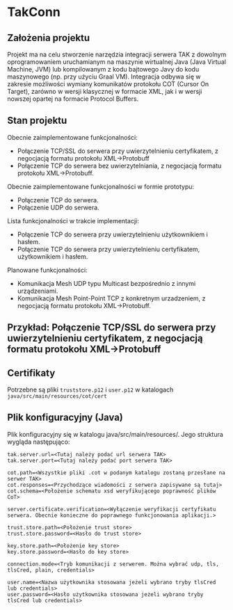 # TakConn
## Założenia projektu

Projekt ma na celu stworzenie narzędzia integracji serwera TAK z dowolnym oprogramowaniem uruchamianym na maszynie
wirtualnej Java (Java Virtual Machine, JVM) lub kompilowanym z kodu bajtowego Javy do kodu maszynowego (np. przy użyciu
Graal VM). Integracja odbywa się w zakresie możliwości wymiany komunikatów protokołu COT (Cursor On Target), zarówno w
wersji klasycznej w formacie XML, jak i w wersji nowszej opartej na formacie Protocol Buffers.

## Stan projektu

Obecnie zaimplementowane funkcjonalności:
- Połączenie TCP/SSL do serwera przy uwierzytelnieniu certyfikatem, z negocjacją formatu protokołu XML->Protobuff
- Połączenie TCP do serwera bez uwierzytelniania, z negocjacją formatu protokołu XML->Protobuff.

Obecnie zaimplementowane funkcjonalności w formie prototypu:
- Połączenie TCP do serwera.
- Połączenie UDP do serwera.

Lista funkcjonalności w trakcie implementacji:
- Połączenie TCP do serwera przy uwierzytelnieniu użytkownikiem i hasłem.
- Połączenie TCP do serwera przy uwierzytelnieniu certyfikatem, użytkownikiem i hasłem.

Planowane funkcjonalności:
- Komunikacja Mesh UDP typu Multicast bezpośrednio z innymi urządzeniami.
- Komunikacja Mesh Point-Point TCP z konkretnym urzadzeniem, z negocjacją formatu protokołu XML->Protobuff.

## Przykład: Połączenie TCP/SSL do serwera przy uwierzytelnieniu certyfikatem, z negocjacją formatu protokołu XML->Protobuff

## Certifikaty
Potrzebne są pliki `truststore.p12` i `user.p12` w katalogach `java/src/main/resources/cot/cert`

## Plik konfiguracyjny (Java)

Plik konfiguracyjny się w katalogu java/src/main/resources/. Jego struktura wygląda następująco:

    tak.server.url=<Tutaj należy podać url serwera TAK>
    tak.server.port=<Tutaj należy podać port serwera TAK>

    cot.path=<Wszystkie pliki .cot w podanym katalogu zostaną przesłane na serwer TAK>
    cot.responses=<Przychodzące wiadomości z serwera zapisywane są tutaj>
    cot.schema=<Położenie schematu xsd weryfikującego poprawność plików CoT>

    server.certificate.verification=<Wyłączenie weryfikacji certyfikatu serwera. Obecnie konieczne do poprawnego funkcjonowania aplikacji.>

    trust.store.path=<Położenie trust store>
    trust.store.password=<Hasło do trust store>

    key.store.path=<Położenie key store>
    key.store.password=<Hasło do key store>

    connection.mode=<Tryb komunikacji z serwerem. Można wybrać udp, tls, tlsCred, plain, credentials>

    user.name=<Nazwa użytkownika stosowana jeżeli wybrano tryby tlsCred lub credentials>
    user.password=<Hasło użytkownika stosowana jeżeli wybrano tryby tlsCred lub credentials>